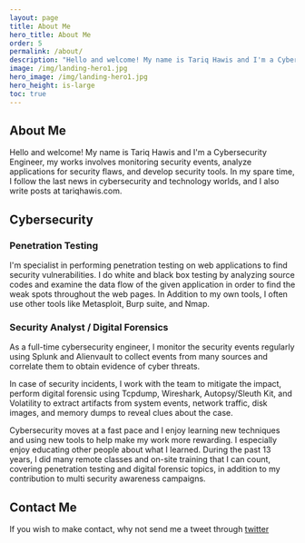 ```yaml
---
layout: page
title: About Me
hero_title: About Me
order: 5
permalink: /about/
description: "Hello and welcome! My name is Tariq Hawis and I'm a Cybersecurity Engineer and a part time author"
image: /img/landing-hero1.jpg
hero_image: /img/landing-hero1.jpg
hero_height: is-large
toc: true
---
```


## About Me

Hello and welcome! My name is Tariq Hawis and I'm a Cybersecurity Engineer, my works involves monitoring security events, analyze applications for security flaws, and develop security tools. In my spare time, I follow the last news in cybersecurity and technology worlds, and I also write posts at tariqhawis.com.


## Cybersecurity

### Penetration Testing

 I'm specialist in performing penetration testing on web applications to find security vulnerabilities. I do white and black box testing by analyzing source codes and examine the data flow of the given application in order to find the weak spots throughout the web pages. In Addition to my own tools, I often use other tools like Metasploit, Burp suite, and Nmap.


### Security Analyst / Digital Forensics

As a full-time cybersecurity engineer, I monitor the security events regularly using Splunk and Alienvault to collect events from many sources and correlate them to obtain evidence of cyber threats.

In case of security incidents, I work with the team to mitigate the impact, perform digital forensic using Tcpdump, Wireshark, Autopsy/Sleuth Kit, and Volatility to extract artifacts from system events, network traffic, disk images, and memory dumps to reveal clues about the case.


Cybersecurity moves at a fast pace and I enjoy learning new techniques and using new tools to help make my work more rewarding. I especially enjoy educating other people about what I learned. During the past 13 years, I did many remote classes and on-site training that I can count, covering penetration testing and digital forensic topics, in addition to my contribution to multi security awareness campaigns. 


## Contact Me

If you wish to make contact, why not send me a tweet through [twitter](https://twitter.com/TariqHawis)